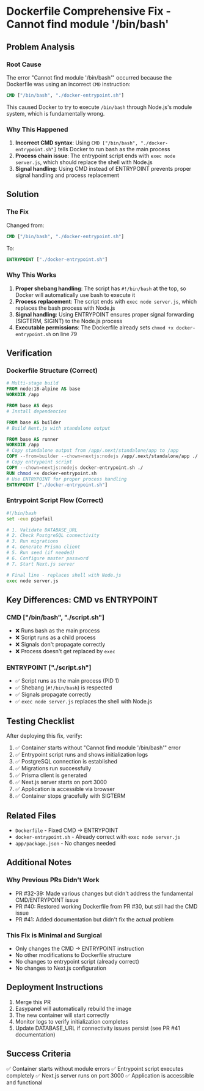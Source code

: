 # Dockerfile Comprehensive Fix - Cannot find module '/bin/bash'

## Problem Analysis

### Root Cause
The error "Cannot find module '/bin/bash'" occurred because the Dockerfile was using an incorrect `CMD` instruction:

```dockerfile
CMD ["/bin/bash", "./docker-entrypoint.sh"]
```

This caused Docker to try to execute `/bin/bash` through Node.js's module system, which is fundamentally wrong.

### Why This Happened
1. **Incorrect CMD syntax**: Using `CMD ["/bin/bash", "./docker-entrypoint.sh"]` tells Docker to run bash as the main process
2. **Process chain issue**: The entrypoint script ends with `exec node server.js`, which should replace the shell with Node.js
3. **Signal handling**: Using CMD instead of ENTRYPOINT prevents proper signal handling and process replacement

## Solution

### The Fix
Changed from:
```dockerfile
CMD ["/bin/bash", "./docker-entrypoint.sh"]
```

To:
```dockerfile
ENTRYPOINT ["./docker-entrypoint.sh"]
```

### Why This Works

1. **Proper shebang handling**: The script has `#!/bin/bash` at the top, so Docker will automatically use bash to execute it
2. **Process replacement**: The script ends with `exec node server.js`, which replaces the bash process with Node.js
3. **Signal handling**: Using ENTRYPOINT ensures proper signal forwarding (SIGTERM, SIGINT) to the Node.js process
4. **Executable permissions**: The Dockerfile already sets `chmod +x docker-entrypoint.sh` on line 79

## Verification

### Dockerfile Structure (Correct)
```dockerfile
# Multi-stage build
FROM node:18-alpine AS base
WORKDIR /app

FROM base AS deps
# Install dependencies

FROM base AS builder
# Build Next.js with standalone output

FROM base AS runner
WORKDIR /app
# Copy standalone output from /app/.next/standalone/app to /app
COPY --from=builder --chown=nextjs:nodejs /app/.next/standalone/app ./
# Copy entrypoint script
COPY --chown=nextjs:nodejs docker-entrypoint.sh ./
RUN chmod +x docker-entrypoint.sh
# Use ENTRYPOINT for proper process handling
ENTRYPOINT ["./docker-entrypoint.sh"]
```

### Entrypoint Script Flow (Correct)
```bash
#!/bin/bash
set -euo pipefail

# 1. Validate DATABASE_URL
# 2. Check PostgreSQL connectivity
# 3. Run migrations
# 4. Generate Prisma client
# 5. Run seed (if needed)
# 6. Configure master password
# 7. Start Next.js server

# Final line - replaces shell with Node.js
exec node server.js
```

## Key Differences: CMD vs ENTRYPOINT

### CMD ["/bin/bash", "./script.sh"]
- ❌ Runs bash as the main process
- ❌ Script runs as a child process
- ❌ Signals don't propagate correctly
- ❌ Process doesn't get replaced by `exec`

### ENTRYPOINT ["./script.sh"]
- ✅ Script runs as the main process (PID 1)
- ✅ Shebang (`#!/bin/bash`) is respected
- ✅ Signals propagate correctly
- ✅ `exec node server.js` replaces the shell with Node.js

## Testing Checklist

After deploying this fix, verify:

1. ✅ Container starts without "Cannot find module '/bin/bash'" error
2. ✅ Entrypoint script runs and shows initialization logs
3. ✅ PostgreSQL connection is established
4. ✅ Migrations run successfully
5. ✅ Prisma client is generated
6. ✅ Next.js server starts on port 3000
7. ✅ Application is accessible via browser
8. ✅ Container stops gracefully with SIGTERM

## Related Files

- `Dockerfile` - Fixed CMD → ENTRYPOINT
- `docker-entrypoint.sh` - Already correct with `exec node server.js`
- `app/package.json` - No changes needed

## Additional Notes

### Why Previous PRs Didn't Work
- PR #32-39: Made various changes but didn't address the fundamental CMD/ENTRYPOINT issue
- PR #40: Restored working Dockerfile from PR #30, but still had the CMD issue
- PR #41: Added documentation but didn't fix the actual problem

### This Fix is Minimal and Surgical
- Only changes the CMD → ENTRYPOINT instruction
- No other modifications to Dockerfile structure
- No changes to entrypoint script (already correct)
- No changes to Next.js configuration

## Deployment Instructions

1. Merge this PR
2. Easypanel will automatically rebuild the image
3. The new container will start correctly
4. Monitor logs to verify initialization completes
5. Update DATABASE_URL if connectivity issues persist (see PR #41 documentation)

## Success Criteria

✅ Container starts without module errors
✅ Entrypoint script executes completely
✅ Next.js server runs on port 3000
✅ Application is accessible and functional
